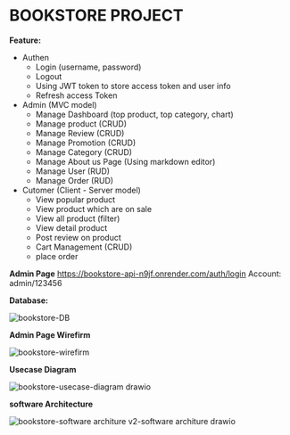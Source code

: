 # BOOKSTORE PROJECT
**Feature:**
- Authen
  + Login (username, password)
  + Logout
  + Using JWT token to store access token and user info
  + Refresh access Token
- Admin (MVC model)
  + Manage Dashboard (top product, top category, chart)
  + Manage product (CRUD)
  + Manage Review (CRUD)
  + Manage Promotion (CRUD)
  + Manage Category (CRUD)
  + Manage About us Page (Using markdown editor)
  + Manage User (RUD)
  + Manage Order (RUD)
- Cutomer (Client - Server model)
  + View popular product
  + View product which are on sale
  + View all product (filter)
  + View detail product
  + Post review on product
  + Cart Management (CRUD)
  + place order
 
**Admin Page**
https://bookstore-api-n9jf.onrender.com/auth/login 
Account: admin/123456
  
**Database:**

![bookstore-DB](https://github.com/user-attachments/assets/154e3872-9413-41f9-9587-be173dd4e259)

**Admin Page Wirefirm**

![bookstore-wirefirm](https://github.com/Tin542/bookstore-API/assets/60846693/c2d47551-6da8-4d17-a022-bbf3474ba0ad)

**Usecase Diagram**

![bookstore-usecase-diagram drawio](https://github.com/Tin542/bookstore-API/assets/60846693/02608733-68f3-43fc-871c-c1f6026d9c7c)

**software Architecture**

![bookstore-software architure v2-software architure drawio](https://github.com/user-attachments/assets/fb769ce6-2a2a-4db4-95fa-f0a503f22b33)

